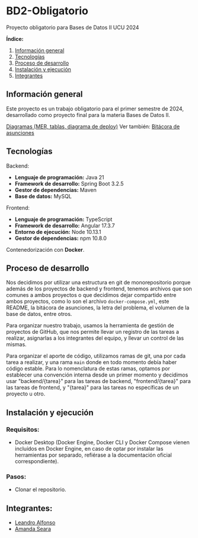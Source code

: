 # BD2-Obligatorio
Proyecto obligatorio para Bases de Datos II UCU 2024

**Índice:**
1. [Información general](#información-general)
2. [Tecnologías](#tecnologías)
3. [Proceso de desarrollo](#proceso-de-desarrollo)
4. [Instalación y ejecución](#instalación-y-ejecución)
5. [Integrantes](#integrantes)

## Información general
Este proyecto es un trabajo obligatorio para el primer semestre de 2024,
desarrollado como proyecto final para la materia Bases de Datos II.

[//]: # ( - TODO descripcion general)
[Diagramas (MER, tablas, diagrama de deploy)](https://drive.google.com/file/d/1WjgIBcqFxLbPESPz67LNtpOGHJfB475C/view?usp=sharing)
Ver también: [Bitácora de asunciones](bitacora%20de%20asunciones.md)

## Tecnologías

Backend:
 - **Lenguaje de programación:** Java 21
 - **Framework de desarrollo:** Spring Boot 3.2.5
 - **Gestor de dependencias:** Maven
 - **Base de datos:** MySQL

Frontend:
 - **Lenguaje de programación:** TypeScript
 - **Framework de desarrollo:** Angular 17.3.7
 - **Entorno de ejecución:** Node 10.13.1
 - **Gestor de dependencias:** npm 10.8.0

Contenedorización con **Docker**.

## Proceso de desarrollo
Nos decidimos por utilizar una estructura en git de monorepositorio porque además de los proyectos de backend y
frontend, tenemos archivos que son comunes a ambos proyectos o que decidimos dejar compartido entre ambos proyectos,
como lo son el archivo `docker-compose.yml`, este README, la bitácora de asunciones, la letra del problema,
el volumen de la base de datos, entre otros.

Para organizar nuestro trabajo, usamos la herramienta de gestión de proyectos de GitHub, que nos permite llevar un
registro de las tareas a realizar, asignarlas a los integrantes del equipo, y llevar un control de las mismas.

Para organizar el aporte de código, utilizamos ramas de git, una por cada tarea a realizar, y una rama `main` donde
en todo momento debía haber código estable. Para lo nomenclatura de estas ramas, optamos por establecer una convención
interna desde un primer momento y decidimos usar "backend/{tarea}" para las tareas de backend, "frontend/{tarea}" para
las tareas de frontend, y "{tarea}" para las tareas no específicas de un proyecto u otro.

## Instalación y ejecución
### Requisitos:
 - Docker Desktop (Docker Engine, Docker CLI y Docker Compose vienen incluídos en Docker Engine, en caso de
   optar por instalar las herramientas por separado, refiérase a la documentación oficial correspondiente).

### Pasos:
 - Clonar el repositorio.

[//]: # ( - TODO pasos para instalación y ejecución)

## Integrantes:
 - [Leandro Alfonso](https://github.com/alfonsoLeandro)
 - [Amanda Seara](https://github.com/amandaseara)